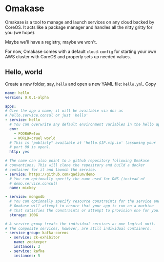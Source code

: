# Omakase
Omakase is a tool to manage and launch services on any cloud backed by CoreOS. It acts like a package manager and handles all the nitty gritty for you (we hope).

Maybe we'll have a registry, maybe we won't.

For now, Omakase comes with a default `cloud-config` for starting your own AWS cluster with CoreOS and properly sets up needed values.

## Hello, world
Create a new folder, say, `hello` and open a new YAML file: `hello.yml`. Copy
```YAML
name: hello
version: 0.0.1-alpha

apps:
# Give the app a name; it will be available via dns as
# hello.service.consul or just 'hello'
- service: hello
  # You can overwrite any default environment variables in the hello app
  env:
    - FOOBAR=foo
    - WORLD=cruel world
  # This is "publicly" available at 'hello.$IP.xip.io' (assuming your
  # port 80 is open).
  http: yes

# The name can also point to a github repository following Omakase
# conventions. This will clone the repository and build a docker
# container for it and launch the service.
- service: https://github.com/qadium/demo
  # You can optionally specify the name used for DNS (instead of
  # demo.service.consul)
  name: mickey

- service: mongodb
  # You can optionally specify resource constraints for the service and
  # Omakase will attempt to ensure that your app is run on a machine
  # that satisfies the constraints or attempt to provision one for you.
  storage: 100G

# A service group treats the individual services as one logical unit.
# The composite services, however, are still individual containers.
- service-group: kafka-coreos
  - service: zk-exhibitor
    name: zookeeper
    instances: 3
  - service: kafka
    instances: 5
```

